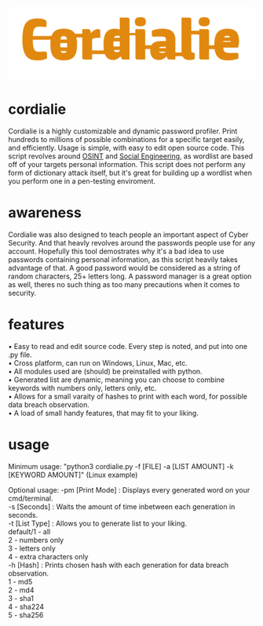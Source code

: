 ![Logo](https://github.com/9socket/cordialie/blob/main/Images/cordialielogo.png)

# cordialie
Cordialie is a highly customizable and dynamic password profiler. Print hundreds to millions of possible combinations for a specific target easily, and efficiently. Usage is simple, with easy to edit open source code.  This script revolves around [OSINT](https://en.wikipedia.org/wiki/Open-source_intelligence) and [Social Engineering](https://en.wikipedia.org/wiki/Social_engineering_(security)), as wordlist are based off of your targets personal information.
This script does not perform any form of dictionary attack itself, but it's great for building up a wordlist when you perform one in a pen-testing enviroment.

# awareness
Cordialie was also designed to teach people an important aspect of Cyber Security.  And that heavly revolves around the passwords people use for any account.  Hopefully this 
tool demostrates why it's a bad idea to use passwords containing personal information, as this script heavily takes advantage of that.  A good password would be considered as a string of random characters, 25+ letters long.  A password manager is a great option as well, theres no such thing as too many precautions when it comes to security.

# features
• Easy to read and edit source code. Every step is noted, and put into one .py file.<br/>
• Cross platform, can run on Windows, Linux, Mac, etc.<br/>
• All modules used are (should) be preinstalled with python.<br/>
• Generated list are dynamic, meaning you can choose to combine keywords with numbers only, letters only, etc.<br/>
• Allows for a small varaity of hashes to print with each word, for possible data breach observation.<br/>
• A load of small handy features, that may fit to your liking.

# usage
Minimum usage: "python3 cordialie.py -f [FILE] -a [LIST AMOUNT] -k [KEYWORD AMOUNT]" (Linux example) <br/>

Optional usage:
  -pm [Print Mode] : Displays every generated word on your cmd/terminal.<br/>
  -s  [Seconds]    : Waits the amount of time inbetween each generation in seconds. <br/>
  -t  [List Type]  : Allows you to generate list to your liking. <br/>
         default/1 - all<br/>
                 2 - numbers only<br/>
                 3 - letters only<br/>
                 4 - extra characters only<br/>
  -h  [Hash]       : Prints chosen hash with each generation for data breach observation.<br/>
                 1 - md5<br/>
                 2 - md4<br/>
                 3 - sha1<br/>
                 4 - sha224<br/>
                 5 - sha256
